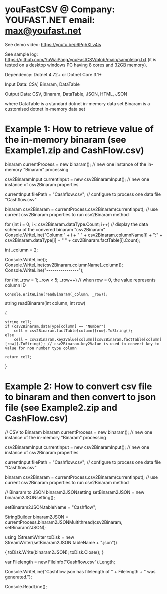 # youFastCSV @ Company: YOUFAST.NET email: max@youfast.net

See demo video: https://youtu.be/i6PqhXLv4is

See sample log: https://github.com/YuWaiPang/youFastCSV/blob/main/samplelog.txt
(it is tested on a desktop windows PC having 8 cores and 32GB memory).

Dependency: Dotnet 4.72+ or Dotnet Core 3.1+

Input Data: CSV, Binaram, DataTable 

Output Data: CSV, Binaram, DataTable, JSON, HTML, JSON

where DataTable is a standard dotnet in-memory data set
      Binaram is a customised dotnet in-memory data set

Example 1: How to retrieve value of the in-memory binaram (see Example1.zip and CashFlow.csv)
=============================================================================================

binaram currentProcess = new binaram(); // new one instance of the in-memory "Binaram" processing

csv2BinaramInput currentInput = new csv2BinaramInput();  // new one instance of csv2Binaram properties

currentInput.filePath = "Cashflow.csv"; // configure to process one data file "Cashflow.csv"

binaram csv2Binaram = currentProcess.csv2Binaram(currentInput); // use current csv2Binaram properties to run csv2Binaram method

for (int i = 0; i < csv2Binaram.dataType.Count; i++) // display the data schema of the convered binaram "csv2Binaram"
    Console.WriteLine("Column:" + i + " " + csv2Binaram.columnName[i] + ":" + csv2Binaram.dataType[i] + " " + csv2Binaram.factTable[i].Count);

int _column = 2;             

Console.WriteLine();
Console.WriteLine(csv2Binaram.columnName[_column]);
Console.WriteLine("----------------");

for (int _row = 1; _row < 5; _row++) // when row = 0, the value represents column ID 

    Console.WriteLine(readBinaram(_column, _row));

string readBinaram(int column, int row)

{
    
    string cell;
    if (csv2Binaram.dataType[column] == "Number")
        cell = csv2Binaram.factTable[column][row].ToString();
    else
        cell = csv2Binaram.key2Value[column][csv2Binaram.factTable[column][row]].ToString(); // csv2Binaram.key2Value is used to convert key to value for non number type column
        
    return cell;
    
}


Example 2: How to convert csv file to binaram and then convert to json file (see Example2.zip and CashFlow.csv)
===============================================================================================================
// CSV to Binaram
binaram currentProcess = new binaram(); // new one instance of the in-memory "Binaram" processing

csv2BinaramInput currentInput = new csv2BinaramInput();  // new one instance of csv2Binaram properties

currentInput.filePath = "Cashflow.csv"; // configure to process one data file "Cashflow.csv"

binaram csv2Binaram = currentProcess.csv2Binaram(currentInput); // use current csv2Binaram properties to run csv2Binaram method           

// Binaram to JSON
binaram2JSONsetting setBinaram2JSON = new binaram2JSONsetting();

setBinaram2JSON.tableName = "Cashflow";

StringBuilder binaram2JSON = currentProcess.binaram2JSONMultithread(csv2Binaram, setBinaram2JSON);

using (StreamWriter toDisk = new StreamWriter(setBinaram2JSON.tableName + ".json"))

{
    toDisk.Write(binaram2JSON);
    toDisk.Close();
}

var Filelength = new FileInfo("Cashflow.csv").Length;

Console.WriteLine("Cashflow.json has filelength of " + Filelength + " was generated.");

Console.ReadLine();



